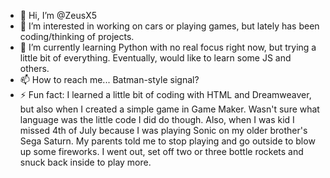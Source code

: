 - 👋 Hi, I’m @ZeusX5
- 👀 I’m interested in working on cars or playing games, but lately has been coding/thinking of projects.
- 🌱 I’m currently learning Python with no real focus right now, but trying a little bit of everything. Eventually, would like to learn some JS and others.
- 📫 How to reach me... Batman-style signal?
- ⚡ Fun fact: I learned a little bit of coding with HTML and Dreamweaver, but also when I created a simple game in Game Maker. Wasn't sure what language was the little code I did do though. Also, when I was kid I missed 4th of July because I was playing Sonic on my older brother's Sega Saturn. My parents told me to stop playing and go outside to blow up some fireworks. I went out, set off two or three bottle rockets and snuck back inside to play more. 
